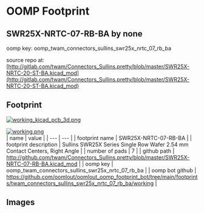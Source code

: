 # OOMP Footprint  
## SWR25X-NRTC-07-RB-BA  by none  
  
oomp key: oomp_twam_connectors_sullins_swr25x_nrtc_07_rb_ba  
  
source repo at: [http://gitlab.com/twam/Connectors_Sullins.pretty/blob/master/SWR25X-NRTC-20-ST-BA.kicad_mod](http://gitlab.com/twam/Connectors_Sullins.pretty/blob/master/SWR25X-NRTC-20-ST-BA.kicad_mod)  
## Footprint  
  
[![working_kicad_pcb_3d.png](working_kicad_pcb_3d_600.png)](working_kicad_pcb_3d.png)  
  
[![working.png](working_600.png)](working.png)  
| name | value | 
| --- | --- | 
| footprint name | SWR25X-NRTC-07-RB-BA | 
| footprint description | Sullins SWR25X Series Single Row Wafer 2.54 mm Contact Centers, Right Angle | 
| number of pads | 7 | 
| github path | http://github.com/twam/Connectors_Sullins.pretty/blob/master/SWR25X-NRTC-07-RB-BA.kicad_mod | 
| oomp key | oomp_twam_connectors_sullins_swr25x_nrtc_07_rb_ba | 
| oomp bot github | https://github.com/oomlout/oomlout_oomp_footprint_bot/tree/main/footprints/twam_connectors_sullins_swr25x_nrtc_07_rb_ba/working | 
## Images  
